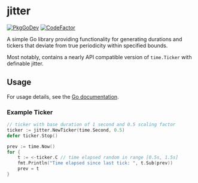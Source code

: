 # jitter
[![PkgGoDev](https://pkg.go.dev/badge/github.com/mroth/jitter)](https://pkg.go.dev/github.com/mroth/jitter)
[![CodeFactor](https://www.codefactor.io/repository/github/mroth/jitter/badge)](https://www.codefactor.io/repository/github/mroth/jitter)

A simple Go library providing functionality for generating durations and tickers
that deviate from true periodicity within specified bounds.

Most notably, contains a nearly API compatible version of `time.Ticker` with
definable jitter.

## Usage

For usage details, see the [Go documentation](https://pkg.go.dev/github.com/mroth/jitter).

### Example Ticker

```go
// ticker with base duration of 1 second and 0.5 scaling factor
ticker := jitter.NewTicker(time.Second, 0.5)
defer ticker.Stop()

prev := time.Now()
for {
    t := <-ticker.C // time elapsed random in range [0.5s, 1.5s]
    fmt.Println("Time elapsed since last tick: ", t.Sub(prev))
    prev = t
}
```
